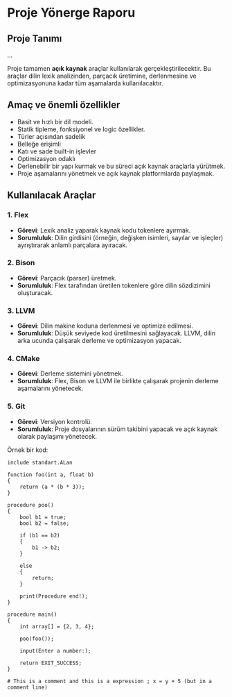 # Proje Yönerge Raporu

## Proje Tanımı
...

Proje tamamen **açık kaynak** araçlar kullanılarak gerçekleştirilecektir. Bu araçlar dilin lexik analizinden, parçacık üretimine, derlenmesine ve optimizasyonuna kadar tüm aşamalarda kullanılacaktır.

## Amaç ve önemli özellikler
- Basit ve hızlı bir dil modeli.
- Statik tipleme, fonksiyonel ve logic özellikler.
- Türler açısından sadelik
- Belleğe erişimli
- Katı ve sade built-in işlevler
- Optimizasyon odaklı
- Derlenebilir bir yapı kurmak ve bu süreci açık kaynak araçlarla yürütmek.
- Proje aşamalarını yönetmek ve açık kaynak platformlarda paylaşmak.

## Kullanılacak Araçlar

### 1. **Flex**
- **Görevi**: Lexik analiz yaparak kaynak kodu tokenlere ayırmak.
- **Sorumluluk**: Dilin girdisini (örneğin, değişken isimleri, sayılar ve işleçler) ayrıştırarak anlamlı parçalara ayıracak.

### 2. **Bison**
- **Görevi**: Parçacık (parser) üretmek.
- **Sorumluluk**: Flex tarafından üretilen tokenlere göre dilin sözdizimini oluşturacak.

### 3. **LLVM**
- **Görevi**: Dilin makine koduna derlenmesi ve optimize edilmesi.
- **Sorumluluk**: Düşük seviyede kod üretilmesini sağlayacak. LLVM, dilin arka ucunda çalışarak derleme ve optimizasyon yapacak.

### 4. **CMake**
- **Görevi**: Derleme sistemini yönetmek.
- **Sorumluluk**: Flex, Bison ve LLVM ile birlikte çalışarak projenin derleme aşamalarını yönetecek.

### 5. **Git**
- **Görevi**: Versiyon kontrolü.
- **Sorumluluk**: Proje dosyalarının sürüm takibini yapacak ve açık kaynak olarak paylaşımı yönetecek.

Örnek bir kod:

```
include standart.ALan

function foo(int a, float b)
{
    return (a * (b * 3));
}

procedure poo()
{
    bool b1 = true;
    bool b2 = false;

    if (b1 == b2)
    {
        b1 -> b2;
    }
    
    else
    {
        return;
    }

    print(Procedure end!);
}

procedure main()
{
    int array[] = {2, 3, 4};

    poo(foo());

    input(Enter a number:);
    
    return EXIT_SUCCESS;
}

# This is a comment and this is a expression ; x = y + 5 (but in a comment line)
```
